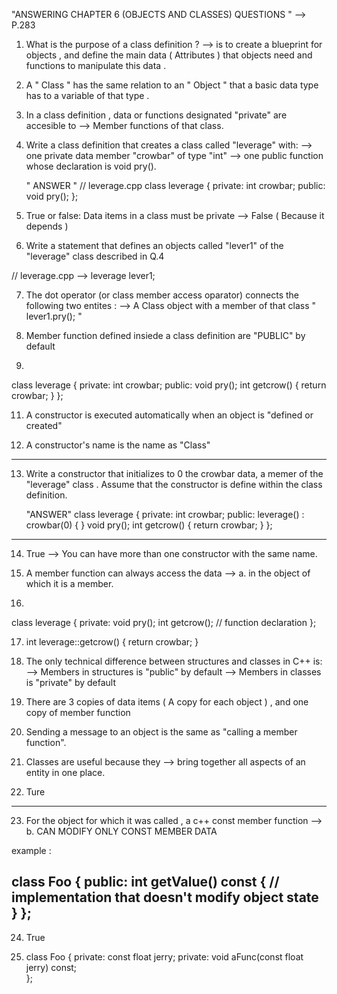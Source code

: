"ANSWERING CHAPTER 6 (OBJECTS AND CLASSES) QUESTIONS " --> P.283

1. What is the purpose of a class definition ?
--> is to create a blueprint for objects , and define the main data ( Attributes ) that objects need and functions to manipulate this data .

2. A " Class " has the same relation to an " Object " that a basic data type has to a variable of that type .

3. In a class definition , data or functions designated "private" are accesible to --> Member functions of that class.

4. Write a class definition that creates a class called "leverage" with: 
--> one private data member "crowbar" of type "int"
--> one public function whose declaration is void pry().

	" ANSWER "
// leverage.cpp
class leverage {
	private:
		int crowbar;
	public:
		void pry();
};



5. True or false: Data items in a class must be private --> False ( Because it depends )

6. Write a statement that defines an objects called "lever1" of the "leverage" class described in Q.4

// leverage.cpp
--> leverage lever1;

7. The dot operator (or class member access oparator) connects the following two entites :
--> A Class object with a member of that class		" lever1.pry(); "

9. Member function defined insiede a class definition are "PUBLIC" by default

10. 
class leverage {
	private:
		int crowbar;
	public:
		void pry();
		int getcrow() { return crowbar; }
};

11. A constructor is executed automatically when an object is "defined or created"

12. A constructor's name is the name as "Class"

----------------------------------------------------------------------

13. Write a constructor that initializes to 0 the crowbar data, a memer of the "leverage" class . Assume that the constructor is define within the class definition.

	"ANSWER"
class leverage {
	private:
		int crowbar;
	public:
		leverage() : crowbar(0) { }
		void pry();
		int getcrow() { return crowbar; }
};

----------------------------------------------------------------------

14. True --> You can have more than one constructor with the same name.

15. A member function can always access the data --> a. in the object of which it is a member.

16.
class leverage {
	private:
		void pry();
		int getcrow(); // function declaration
};

17. int leverage::getcrow() { return crowbar; }

18. The only technical difference between structures and classes in C++ is:
--> Members in structures is "public" by default
--> Members in classes is "private" by default

19. There are 3 copies of data items ( A copy for each object ) , and one copy of member function

20. Sending a message to an object is the same as "calling a member function".

21. Classes are useful because they --> bring together all aspects of an entity in one place.

22. Ture

---------------------------------------------------------------------
23. For the object for which it was called , a c++ const member function -->
b. CAN MODIFY ONLY CONST MEMBER DATA

example :

class Foo {
	public:
		int getValue() const
			{
			// implementation that doesn't modify object state
			}
};
---------------------------------------------------------------------

24. True

25. class Foo {
	private:
		const float jerry;
	private:
		void aFunc(const float jerry) const;	
};
